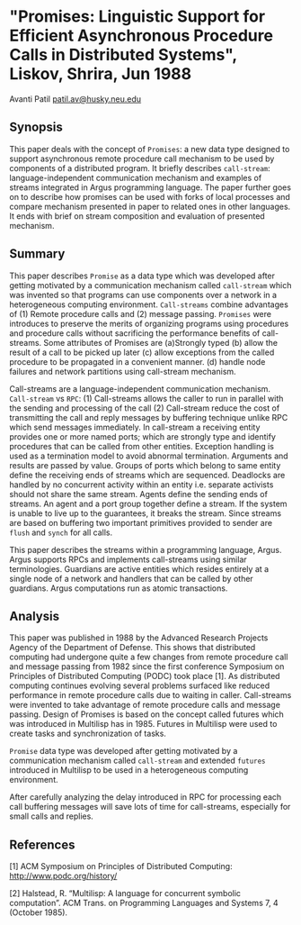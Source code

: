 <meta charset=utf8>

# "Promises: Linguistic Support for Efficient Asynchronous Procedure Calls in Distributed Systems", Liskov, Shrira, Jun 1988

Avanti Patil <patil.av@husky.neu.edu>

## Synopsis
This paper deals with the concept of `Promises`: a new data type designed to support asynchronous remote procedure call mechanism to be used by components of a distributed program. It briefly describes `call-stream`: language-independent communication mechanism and examples of streams integrated in Argus programming language. The paper further goes on to describe how promises can be used with forks of local processes and compare mechanism presented in paper to related ones in other languages. It ends with brief on stream composition and evaluation of presented mechanism.

## Summary
This paper describes `Promise` as a data type which was developed after getting motivated by a communication mechanism called `call-stream` which was invented so that programs can use components over a network in a heterogeneous computing environment. `Call-streams` combine advantages of (1) Remote procedure calls and (2) message passing. `Promises` were introduces to preserve the merits of organizing programs using procedures and procedure calls without sacrificing the performance benefits of call-streams. Some attributes of Promises are (a)Strongly typed (b) allow the result of a call to be picked up later (c) allow exceptions from the called procedure to be propagated in a convenient manner. (d) handle node failures and network partitions using call-stream mechanism. 

Call-streams are a language-independent communication mechanism. `Call-stream` vs `RPC`: (1) Call-streams allows the caller to run in parallel with the sending and processing of the call (2) Call-stream reduce the cost of transmitting the call and reply messages by buffering technique unlike RPC which send messages immediately. In call-stream a receiving entity provides one or more named ports; which are strongly type and identify procedures that can be called from other entities. Exception handling is used as a termination model to avoid abnormal termination. Arguments and results are passed by value. Groups of ports which belong to same entity define the receiving ends of streams which are sequenced. Deadlocks are handled by no concurrent activity within an entity i.e. separate activists should not share the same stream. Agents define the sending ends of streams. An agent and a port group together define a stream. If the system is unable to live up to the guarantees, it breaks the stream. Since streams are based on buffering two important primitives provided to sender are `flush` and `synch` for all calls.

This paper describes the streams within a programming language, Argus. Argus supports RPCs and implements call-streams using similar terminologies. Guardians are active entities which resides entirely at a single node of a network and handlers that can be called by other guardians. Argus computations run as atomic transactions. 



## Analysis

This paper was published in 1988 by the Advanced Research Projects Agency of the Department of Defense.  This shows that distributed computing had undergone quite a few changes from remote procedure call and message passing from 1982 since the first conference Symposium on Principles of Distributed Computing (PODC) took place [1]. As distributed computing continues evolving several problems surfaced like reduced performance in remote procedure calls due to waiting in caller. Call-streams were invented to take advantage of remote procedure calls and message passing.  Design of Promises is based on the concept called futures which was introduced in Multilisp has in 1985. Futures in Multilisp were used to create tasks and synchronization of tasks. 

 `Promise` data type was developed after getting motivated by a communication mechanism called `call-stream` and extended `futures` introduced in Multilisp to be used in a heterogeneous computing environment.

After carefully analyzing the delay introduced in RPC for processing each call buffering messages will save lots of time for call-streams, especially for small calls and replies. 



## References
[1] ACM Symposium on Principles of Distributed Computing: http://www.podc.org/history/

[2] Halstead, R. “Multilisp: A language for concurrent symbolic computation”. ACM Trans. on Programming Languages and Systems 7, 4 (October 1985).


